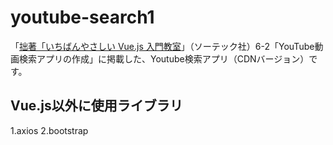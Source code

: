# youtube-search1
「[拙著「いちばんやさしい Vue.js 入門教室](https://www.amazon.co.jp/いちばんやさしい-Vue-js-入門教室-大津-真-ebook/dp/B07Q7ZJLSW/ref=la_B004LP5X3O_1_2?s=books&ie=UTF8&qid=1554809423&sr=1-2)」（ソーテック社）6-2「YouTube動画検索アプリの作成」に掲載した、Youtube検索アプリ（CDNバージョン）です。

## Vue.js以外に使用ライブラリ
1.axios
2.bootstrap



